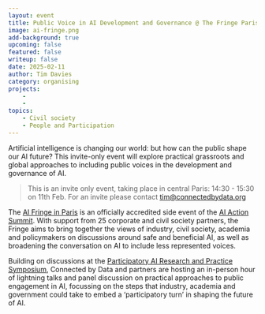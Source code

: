 ```yaml
---
layout: event
title: Public Voice in AI Development and Governance @ The Fringe Paris Hub
image: ai-fringe.png
add-background: true
upcoming: false
featured: false
writeup: false
date: 2025-02-11
author: Tim Davies
category: organising
projects:
    - 
    - 
topics:
    - Civil society
    - People and Participation
---
```


Artificial intelligence is changing our world: but how can the public shape our AI future? This invite-only event will explore practical grassroots and global approaches to including public voices in the development and governance of AI.

<!--more-->

> This is an invite only event, taking place in central Paris: 14:30 - 15:30 on 11th Feb. For an invite please contact tim@connectedbydata.org

The [AI Fringe in Paris](https://aifringe.org/) is an officially accredited side event of the [AI Action Summit](https://www.elysee.fr/en/sommet-pour-l-action-sur-l-ia). With support from 25 corporate and civil society partners, the Fringe aims to bring together the views of industry, civil society, academia and policymakers on discussions around safe and beneficial AI, as well as broadening the conversation on AI to include less represented voices. 

Building on discussions at the [Participatory AI Research and Practice Symposium](https://pairs25.notion.site), Connected by Data and partners are hosting an in-person hour of lightning talks and panel discussion on practical approaches to public engagement in AI, focussing on the steps that industry, academia and government could take to embed a ‘participatory turn’ in shaping the future of AI. 

